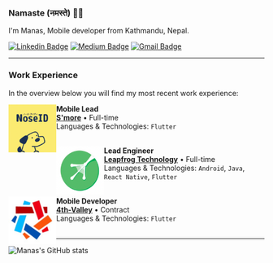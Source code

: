 ###  Namaste (नमस्ते) 🙏🏽

I'm Manas, Mobile developer from  Kathmandu, Nepal. 

[![Linkedin Badge](https://img.shields.io/badge/-manas-blue?style=flat&logo=Linkedin&logoColor=white&link=https://www.linkedin.com/in/manasrajshrestha/)](https://www.linkedin.com/in/manasrajshrestha/)
[![Medium Badge](https://img.shields.io/badge/-@manasshrestha-000000?style=flat&labelColor=000000&logo=Medium&link=https://medium.com/@manas-shrestha)](https://medium.com/@manas-shrestha)
[![Gmail Badge](https://img.shields.io/badge/-manas.shtha-c14438?style=flat&logo=Gmail&logoColor=white&link=mailto:manas.shtha@gmail.com)](mailto:manas.shtha@gmail.com)

-----

### Work Experience
In the overview below you will find my most recent work experience:

[<img align="left" height="94px" width="94px" alt="S'more" src="https://github.com/manas-raj-shrestha/manas-raj-shrestha/blob/main/smore.png"/>]([https://duo.nl/](https://www.smore-pets.com))

**Mobile Lead** \
[**S'more**](https://www.smore-pets.com) • Full-time \
Languages & Technologies: `Flutter` \
<br/>

[<img align="left" height="94px" width="94px" alt="Leapforg" src="https://github.com/manas-raj-shrestha/manas-raj-shrestha/blob/main/lflogo.png"/>](https://www.lftechnology.com/)

**Lead Engineer** \
[**Leapfrog Technology**](https://www.lftechnology.com/) • Full-time \
Languages & Technologies: `Android`, `Java`, `React Native`, `Flutter` \
<br/>

[<img align="left" height="94px" width="94px" alt="4th-Valley" src="https://github.com/manas-raj-shrestha/manas-raj-shrestha/blob/main/fourthvalleylogo.jpeg"/>](https://www.4th-valley.com)

**Mobile Developer** \
[**4th-Valley**](https://www.4th-valley.com) • Contract \
Languages & Technologies: `Flutter` \
<br/>

-----

![Manas's GitHub stats](https://github-readme-stats.vercel.app/api?username=manas-raj-shrestha&count_private=true&show_icons=true&theme=radical)
